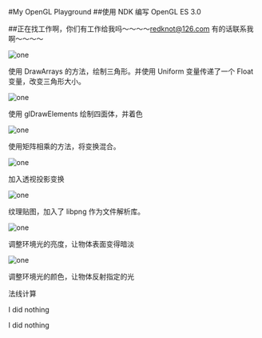 #My OpenGL Playground
##使用 NDK 编写 OpenGL ES 3.0

##正在找工作啊，你们有工作给我吗～～～～redknot@126.com 有的话联系我啊～～～～

![one](https://github.com/redknotmiaoyuqiao/MyOpenGL/blob/master/img/one.gif?raw=true)

使用 DrawArrays 的方法，绘制三角形。并使用 Uniform 变量传递了一个 Float 变量，改变三角形大小。

![one](https://github.com/redknotmiaoyuqiao/MyOpenGL/blob/master/img/two.gif?raw=true)

使用 glDrawElements 绘制四面体，并着色

![one](https://github.com/redknotmiaoyuqiao/MyOpenGL/blob/master/img/six.gif?raw=true)

使用矩阵相乘的方法，将变换混合。

![one](https://github.com/redknotmiaoyuqiao/MyOpenGL/blob/master/img/seven.gif?raw=true)

加入透视投影变换

![one](https://github.com/redknotmiaoyuqiao/MyOpenGL/blob/master/img/eight.gif?raw=true)

纹理贴图，加入了 libpng 作为文件解析库。

![one](https://github.com/redknotmiaoyuqiao/MyOpenGL/blob/master/img/nine.gif?raw=true)

调整环境光的亮度，让物体表面变得暗淡

![one](https://github.com/redknotmiaoyuqiao/MyOpenGL/blob/master/img/ten.gif?raw=true)

调整环境光的颜色，让物体反射指定的光

法线计算


I did nothing

I did nothing
